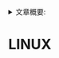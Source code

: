 <details>
<summary>文章概要:</summary>
<pre hidden>
information:
    author: jie6mm
    title: linux-相关命令与服务
    desc: linux下相关命令服务与应用
    date: 2021-06-08 17:17:00
</pre>
</details>

# LINUX